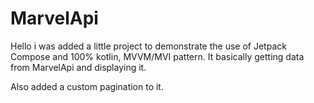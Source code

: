 # MarvelApi
Hello i was added a little project to demonstrate the use of Jetpack Compose and 100% kotlin, MVVM/MVI pattern.
It basically getting data from MarvelApi and displaying it.

Also added a custom pagination to it.
